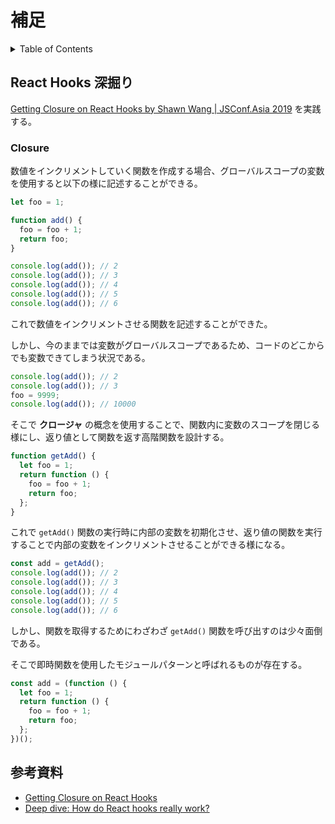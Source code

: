 # 補足

<!-- START doctoc generated TOC please keep comment here to allow auto update -->
<!-- DON'T EDIT THIS SECTION, INSTEAD RE-RUN doctoc TO UPDATE -->
<details>
<summary>Table of Contents</summary>

- [React Hooks 深掘り](#react-hooks-%E6%B7%B1%E6%8E%98%E3%82%8A)
- [参考資料](#%E5%8F%82%E8%80%83%E8%B3%87%E6%96%99)

</details>
<!-- END doctoc generated TOC please keep comment here to allow auto update -->

## React Hooks 深掘り

[Getting Closure on React Hooks by Shawn Wang | JSConf.Asia 2019](https://www.youtube.com/watch?v=KJP1E-Y-xyo&t=1065s) を実践する。

### Closure

数値をインクリメントしていく関数を作成する場合、グローバルスコープの変数を使用すると以下の様に記述することができる。

```ts
let foo = 1;

function add() {
  foo = foo + 1;
  return foo;
}

console.log(add()); // 2
console.log(add()); // 3
console.log(add()); // 4
console.log(add()); // 5
console.log(add()); // 6
```

これで数値をインクリメントさせる関数を記述することができた。

しかし、今のままでは変数がグローバルスコープであるため、コードのどこからでも変数できてしまう状況である。

```ts
console.log(add()); // 2
console.log(add()); // 3
foo = 9999;
console.log(add()); // 10000
```

そこで **クロージャ** の概念を使用することで、関数内に変数のスコープを閉じる様にし、返り値として関数を返す高階関数を設計する。

```ts
function getAdd() {
  let foo = 1;
  return function () {
    foo = foo + 1;
    return foo;
  };
}
```

これで `getAdd()` 関数の実行時に内部の変数を初期化させ、返り値の関数を実行することで内部の変数をインクリメントさせることができる様になる。

```ts
const add = getAdd();
console.log(add()); // 2
console.log(add()); // 3
console.log(add()); // 4
console.log(add()); // 5
console.log(add()); // 6
```

しかし、関数を取得するためにわざわざ `getAdd()` 関数を呼び出すのは少々面倒である。

そこで即時関数を使用したモジュールパターンと呼ばれるものが存在する。

```ts
const add = (function () {
  let foo = 1;
  return function () {
    foo = foo + 1;
    return foo;
  };
})();
```

## 参考資料

- [Getting Closure on React Hooks](https://www.swyx.io/hooks/)
- [Deep dive: How do React hooks really work?](https://www.netlify.com/blog/2019/03/11/deep-dive-how-do-react-hooks-really-work/)
